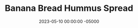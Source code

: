 ---
layout: post
title:  "Banana Bread Hummus Spread"
date:   2023-05-10 00:00:00 -05000
categories: 
- Recipes
- Sweet Spreads
permalink: /recipes/banana-bread-hummus
image: /assets/Food/Sweet Spreads/BB Hummus/bb-hummus.jpg
ing: bbhummus-ing
facts: bbhummus-facts
section1: Base
start2: Liquid stevia or monk fruit
section2: Optional
start3: 
section3: 
start4: 
section4: 
start5: 
section5: 
Prep: 10
Rest: 
Cook: 
Source1: https://chocolatecoveredkatie.com/want-to-eat-an-entire-bowl-of-cookie-dough/
Source2: 
whisk: https://s.samsungfood.com/8kStn
tags: 
- dessert hummus
- chickpea
- garbanzo bean
- peanut butter
- frozen banana
- blend
- nut butter
- pb2
- peanut flour
- cinnamon
- dip
- cookie dough dip
Description: Dessert hummus is a great sweet way to enjoy chickpeas. It works really well as a spread on <a href="ww-bread">100% Whole Wheat Bread</a>, on a PBJ, or in your morning oatmeal. They're naturally sweetened with both bananas and some liquid monk fruit or stevia. Each serving is about 2 tbsp, or 32g.
Instructions: 
- The day before, break your bananas into 1" chunks, and add to an airtight bag.  Freeze overnight<br><br>

- Drain and rinse your chickpeas.  Add all ingredients to a food processor, and blend until smooth.  If you don't have powdered peanut butter, you can add an additional 2 tbsp (32 g) of peanut butter or tahini<br><br>

- Store in an air tight container in the fridge. Use it anywhere you'd use peanut butter, such as spreading on toast, or in your oatmeal.
---